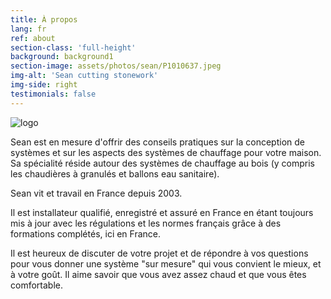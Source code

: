 ```yaml
---
title: À propos
lang: fr
ref: about
section-class: 'full-height'
background: background1
section-image: assets/photos/sean/P1010637.jpeg
img-alt: 'Sean cutting stonework'
img-side: right
testimonials: false
---
```

<img class="logo align-left" alt="logo" src="{{ 'assets/images/sean-logo.png' | relative_url }}" />



Sean est en mesure d'offrir des conseils pratiques sur la conception de systèmes et sur les aspects des systèmes de chauffage pour votre maison. Sa spécialité réside autour des systèmes de chauffage au bois (y compris les chaudières à granulés et ballons eau sanitaire).


Sean vit et travail en France depuis 2003.


Il est installateur qualifié, enregistré et assuré en France en étant toujours mis à jour avec les régulations et les normes français grâce à des formations complétés, ici en France.


Il est heureux de discuter de votre projet et de répondre à vos questions pour vous donner une système "sur mesure" qui vous convient le mieux, et à votre goût. Il aime savoir que vous avez assez chaud et que vous êtes comfortable.
